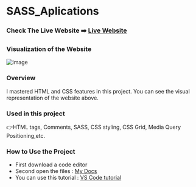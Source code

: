 # SASS_Aplications

### Check The Live Website ➡️ [Live Website](https://sekunev.github.io/Projects/22_SASS_Portfolio)


### Visualization of the Website
![image](https://user-images.githubusercontent.com/101554737/188306721-ee77dd45-be6b-49f9-affc-84b7f0ea392c.png)


### Overview
I mastered HTML and CSS features in this project. You can see the visual representation of the website above.

### Used in this project
👉HTML tags, Comments, SASS, CSS styling, CSS Grid, Media Query Positioning,etc.

### How to Use the Project
+ First download a code editor
+ Second open the files : [My Docs](https://github.com/Sekunev/Projects/tree/main/22_SASS_Portfolio)
+ You can use this tutorial : [VS Code tutorial](https://www.youtube.com/watch?v=fJEbVCrEMSE)

